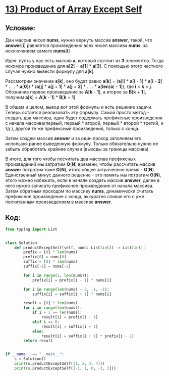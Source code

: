 # [**13) Product of Array Except Self**](https://leetcode.com/problems/product-of-array-except-self/description/)

## **Условие:**

Дан массив чисел **nums**, нужно вернуть массив **answer**, такой, что **answer**[**i**] равняется произведению всех чисел массива **nums**, за исключением самого **nums**[**i**]

Идея: пусть у нас есть массив **a**, который состоит из **3** элементов. Тогда искомое произведение для **a**[**2**] = **a**[**1**] * **a**[**3**]. С помощью этого частного случая нужно вывести формулу для **a**[**k**].

Рассмотрим значение **a**[**k**], оно будет равно **a**[**k**] = (**a**[**i**] * **a**[**i** - **1**] * **a**[**i** - **2**] * . . . * **a**[**0**]) * (**a**[**j**] * **a**[**j** + **1**] * **a**[**j** + **2**] * . . . * **a**[**len**(**a**) - **1**]), где **i** < **k** < **j**. Обозначив первое произведение за **A**[**k** - **1**], а второе за **B**[**k** + **1**], получим **a**[**k**] = **A**[**k** - **1**] * **B**[**k** + **1**]

В общем и целом, вывод вот этой формулы и есть решение задачи. Теперь остается реализовать эту формулу. Самой просто метод - создать два массива, один будет содержать префиксные произведения с начала массива(первый, первый * второй, первый * второй * третий, и тд.), другой те же префексный произведения, только с конца.

Затем создем массив **answer** и за один проход заполняем его, используя ранее выведенную формулу. Только обязательно нужно не забыть обработать крайние случаи (выходы за границы массива).

В итоге, для того чтобы посчитать два массива префиксных произведений мы затратим **O**(**N**) времени, чтобы рассчитать массив **answer** потратим тоже **O**(**N**), итого общее затраченное время - **O**(**N**). Единственный минус данного решение - это память мы потратим **O**(**N**), этого можно избежать, если в начале создать массив **answer**, далее в него нужно записать префиксное произведение от начала массива. Затем обратным проходом по массиву **nums**, динамически считать префиксное произведение с конца, аккуратно сливая его с уже посчитанным произведением в массиве **answer**.

## Код:
```python
from typing import List


class Solution:
    def productExceptSelf(self, nums: List[int]) -> List[int]:
        prefix = [0] * len(nums)
        prefix[0] = nums[0]
        suffix = [0] * len(nums)
        suffix[-1] = nums[-1]

        for i in range(1, len(nums)):
            prefix[i] = prefix[i - 1] * nums[i]

        for i in range(len(nums) - 2, -1, -1):
            suffix[i] = suffix[i + 1] * nums[i]

        result = [0] * len(nums)
        for i in range(len(nums)):
            if i + 1 == len(nums):
                result[i] = prefix[i - 1]
            elif i == 0:
                result[i] = suffix[i + 1]
            else:
                result[i] = suffix[i + 1] * prefix[i - 1]
        return result


if __name__ == "__main__":
    s = Solution()
    print(s.productExceptSelf([1, 2, 3, 4]))
    print(s.productExceptSelf([-1, 1, 0, -3, 3]))

```

